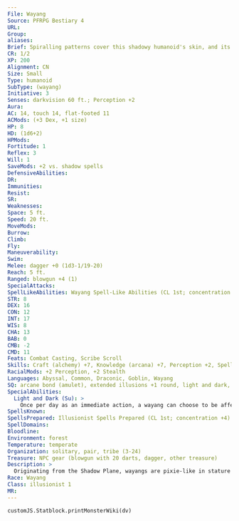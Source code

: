 ```yaml
---
File: Wayang
Source: PFRPG Bestiary 4
URL: 
Group: 
aliases: 
Brief: Spiralling patterns cover this shadowy humanoid's skin, and its black hair trails away in wisps.
CR: 1/2
XP: 200
Alignment: CN
Size: Small
Type: humanoid
SubType: (wayang)
Initiative: 3
Senses: darkvision 60 ft.; Perception +2
Aura: 
AC: 14, touch 14, flat-footed 11
ACMods: (+3 Dex, +1 size)
HP: 8
HD: (1d6+2)
HPMods: 
Fortitude: 1
Reflex: 3
Will: 1
SaveMods: +2 vs. shadow spells
DefensiveAbilities: 
DR: 
Immunities: 
Resist: 
SR: 
Weaknesses: 
Space: 5 ft.
Speed: 20 ft.
MoveMods: 
Burrow: 
Climb: 
Fly: 
Maneuverability: 
Swim: 
Melee: dagger +0 (1d3-1/19-20)
Reach: 5 ft.
Ranged: blowgun +4 (1)
SpecialAttacks: 
SpellLikeAbilities: Wayang Spell-Like Abilities (CL 1st; concentration +2)  1/day-ghost sound (DC 11), pass without trace, ventriloquism (DC 12)   Arcane School Spell-Like Abilities (CL 1st; concentration +4)  6/day-blinding ray
STR: 8
DEX: 16
CON: 12
INT: 17
WIS: 8
CHA: 13
BAB: 0
CMB: -2
CMD: 11
Feats: Combat Casting, Scribe Scroll
Skills: Craft (alchemy) +7, Knowledge (arcana) +7, Perception +2, Spellcraft +7, Stealth +10
RacialMods: +2 Perception, +2 Stealth
Languages: Abyssal, Common, Draconic, Goblin, Wayang
SQ: arcane bond (amulet), extended illusions +1 round, light and dark, shadow magic
SpecialAbilities:
  Light and Dark (Su): >
    Once per day as an immediate action, a wayang can choose to be affected by positive and negative energy effects as if it were an undead creature, taking damage from positive energy and healing damage from negative energy. This ability lasts for 1 minute.
SpellsKnown: 
SpellsPrepared: Illusionist Spells Prepared (CL 1st; concentration +4)  1st-hypnotism (DC 14), silent image (DC 14), vanishAPG  0 (at will)-detect magic, ghost sound (DC 13), read magic
SpellDomains: 
Bloodline: 
Environment: forest
Temperature: temperate
Organization: solitary, pair, tribe (3-24)
Treasure: NPC gear (blowgun with 20 darts, dagger, other treasure)
Description: >
  Originating from the Shadow Plane, wayangs are pixie-like in stature with extremely gangly limbs and skin the color of deep shadow. They follow a philosophy known as "The Dissolution," which teaches that in passing they again merge into shadow.  WAYANG CHARACTERS  Wayangs are defined by class levels-they don't have racial Hit Dice. Wayangs have the following racial traits.  +2 Dexterity, +2 Intelligence, -2 Wisdom: Wayangs are nimble and cagey, but their worldview is strange.  Small: Wayangs are Small creatures and gain a +1 size bonus to AC, a +1 size bonus on attack rolls, a -1 penalty on combat maneuver checks and to CMD, and a +4 size bonus on Stealth checks.  Slow Speed: Wayangs have a base speed of 20 feet.  Darkvision: Wayangs can see in the dark up to 60 feet.  Light and Dark (Su): See stat block above.  Lurker: Wayangs gain a +2 racial bonus on Perception and Stealth checks.  Shadow Magic: Wayangs add +1 to the save DC of shadow subschool spells they cast. Wayangs with a Charisma score of 11 or higher gain the following spell-like abilities: 1/ day-ghost sound, pass without trace, ventriloquism (caster level equals the wayang's level, saves are Charisma-based).  Shadow Resistance: Wayangs get a +2 racial bonus on saves against spells of the shadow subschool.  Languages: Wayangs begin play speaking Common and Wayang. Those with high Intelligence scores can choose from the following: any human language, Abyssal, Aklo, Draconic, Goblin, and Infernal.
Race: Wayang
Class: illusionist 1
MR: 
---
```

```dataviewjs
customJS.Statblock.printMonsterWiki(dv)
```
